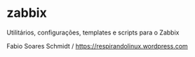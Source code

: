 # zabbix
Utilitários, configurações, templates e scripts para o Zabbix

Fabio Soares Schmidt / https://respirandolinux.wordpress.com
